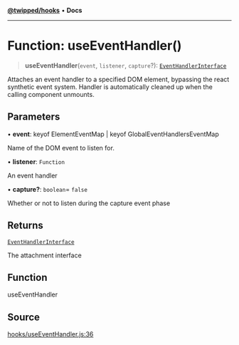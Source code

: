 [**@twipped/hooks**](../../README.md) • **Docs**

***

# Function: useEventHandler()

> **useEventHandler**(`event`, `listener`, `capture`?): [`EventHandlerInterface`](../type-aliases/EventHandlerInterface.md)

Attaches an event handler to a specified DOM element, bypassing the react synthetic event system.
Handler is automatically cleaned up when the calling component unmounts.

## Parameters

• **event**: keyof ElementEventMap \| keyof GlobalEventHandlersEventMap

Name of the DOM event to listen for.

• **listener**: `Function`

An event handler

• **capture?**: `boolean`= `false`

Whether or not to listen during the capture event phase

## Returns

[`EventHandlerInterface`](../type-aliases/EventHandlerInterface.md)

The attachment interface

## Function

useEventHandler

## Source

[hooks/useEventHandler.js:36](https://github.com/Twipped/hooks/blob/main/hooks/useEventHandler.js#L36)
